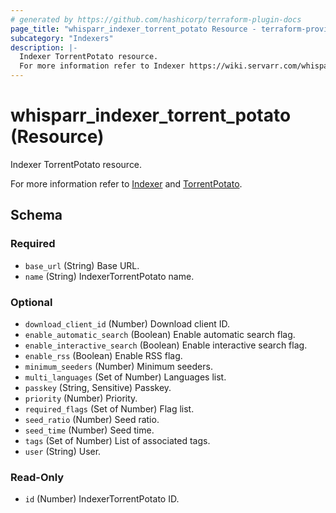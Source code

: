 ```yaml
---
# generated by https://github.com/hashicorp/terraform-plugin-docs
page_title: "whisparr_indexer_torrent_potato Resource - terraform-provider-whisparr"
subcategory: "Indexers"
description: |-
  Indexer TorrentPotato resource.
  For more information refer to Indexer https://wiki.servarr.com/whisparr/settings#indexers and TorrentPotato https://wiki.servarr.com/whisparr/supported#torrentpotato.
---
```


# whisparr_indexer_torrent_potato (Resource)

<!-- subcategory:Indexers -->Indexer TorrentPotato resource.
For more information refer to [Indexer](https://wiki.servarr.com/whisparr/settings#indexers) and [TorrentPotato](https://wiki.servarr.com/whisparr/supported#torrentpotato).



<!-- schema generated by tfplugindocs -->
## Schema

### Required

- `base_url` (String) Base URL.
- `name` (String) IndexerTorrentPotato name.

### Optional

- `download_client_id` (Number) Download client ID.
- `enable_automatic_search` (Boolean) Enable automatic search flag.
- `enable_interactive_search` (Boolean) Enable interactive search flag.
- `enable_rss` (Boolean) Enable RSS flag.
- `minimum_seeders` (Number) Minimum seeders.
- `multi_languages` (Set of Number) Languages list.
- `passkey` (String, Sensitive) Passkey.
- `priority` (Number) Priority.
- `required_flags` (Set of Number) Flag list.
- `seed_ratio` (Number) Seed ratio.
- `seed_time` (Number) Seed time.
- `tags` (Set of Number) List of associated tags.
- `user` (String) User.

### Read-Only

- `id` (Number) IndexerTorrentPotato ID.



